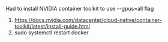 
Had to install NVIDIA container toolkit to use --gpus=all flag
1. https://docs.nvidia.com/datacenter/cloud-native/container-toolkit/latest/install-guide.html
2. sudo systemctl restart docker